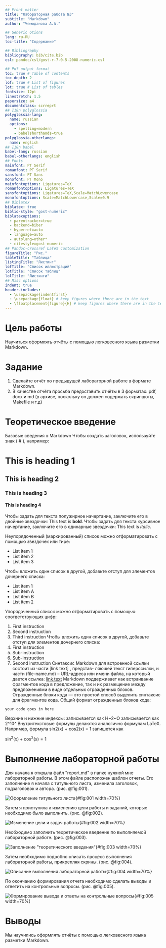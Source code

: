 ```yaml
---
## Front matter
title: "Лабораторная работа №3"
subtitle: "Markdown"
author: "Чемоданова А.А."

## Generic otions
lang: ru-RU
toc-title: "Содержание"

## Bibliography
bibliography: bib/cite.bib
csl: pandoc/csl/gost-r-7-0-5-2008-numeric.csl

## Pdf output format
toc: true # Table of contents
toc-depth: 2
lof: true # List of figures
lot: true # List of tables
fontsize: 12pt
linestretch: 1.5
papersize: a4
documentclass: scrreprt
## I18n polyglossia
polyglossia-lang:
  name: russian
  options:
	- spelling=modern
	- babelshorthands=true
polyglossia-otherlangs:
  name: english
## I18n babel
babel-lang: russian
babel-otherlangs: english
## Fonts
mainfont: PT Serif
romanfont: PT Serif
sansfont: PT Sans
monofont: PT Mono
mainfontoptions: Ligatures=TeX
romanfontoptions: Ligatures=TeX
sansfontoptions: Ligatures=TeX,Scale=MatchLowercase
monofontoptions: Scale=MatchLowercase,Scale=0.9
## Biblatex
biblatex: true
biblio-style: "gost-numeric"
biblatexoptions:
  - parentracker=true
  - backend=biber
  - hyperref=auto
  - language=auto
  - autolang=other*
  - citestyle=gost-numeric
## Pandoc-crossref LaTeX customization
figureTitle: "Рис."
tableTitle: "Таблица"
listingTitle: "Листинг"
lofTitle: "Список иллюстраций"
lotTitle: "Список таблиц"
lolTitle: "Листинги"
## Misc options
indent: true
header-includes:
  - \usepackage{indentfirst}
  - \usepackage{float} # keep figures where there are in the text
  - \floatplacement{figure}{H} # keep figures where there are in the text
---
```


# Цель работы

Научиться оформлять отчёты с помощью легковесного языка разметки Markdown.

# Задание

1. Сделайте отчёт по предыдущей лабораторной работе в формате Markdown.
2. В качестве отчёта просьба предоставить отчёты в 3 форматах: pdf, docx и md (в архиве,
поскольку он должен содержать скриншоты, Makefile и т.д)

# Теоретическое введение

Базовые сведения о Markdown
Чтобы создать заголовок, используйте знак ( # ), например:
 # This is heading 1
 ## This is heading 2
 ### This is heading 3
 #### This is heading 4
Чтобы задать для текста полужирное начертание, заключите его в двойные звездочки:
 This text is **bold**.
Чтобы задать для текста курсивное начертание, заключите его в одинарные звездочки:
 This text is *italic*.

Неупорядоченный (маркированный) список можно отформатировать с помощью звездочек или тире:

- List item 1
- List item 2
- List item 3

Чтобы вложить один список в другой, добавьте отступ для элементов дочернего списка:

- List item 1
 - List item A
 - List item B
- List item 2

Упорядоченный список можно отформатировать с помощью соответствующих цифр:
1. First instruction
1. Second instruction
1. Third instruction
Чтобы вложить один список в другой, добавьте отступ для элементов дочернего списка:
1. First instruction
 1. Sub-instruction
 1. Sub-instruction
1. Second instruction
Синтаксис Markdown для встроенной ссылки состоит из части [link text] , представ-
ляющей текст гиперссылки, и части (file-name.md) – URL-адреса или имени файла,
на который дается ссылка:
 [link text](file-name.md)
Markdown поддерживает как встраивание фрагментов кода в предложение, так и их
размещение между предложениями в виде отдельных огражденных блоков. Огражденные
блоки кода — это простой способ выделить синтаксис для фрагментов кода. Общий
формат огражденных блоков кода:
 ``` language
 your code goes in here
 ```
Верхние и нижние индексы:
записывается как
H~2~O
записывается как
2^10^
Внутритекстовые формулы делаются аналогично формулам LaTeX. Например, формула
sin2(x) + cos2(x) = 1 запишется как

$\sin^2 (x) + \cos^2 (x) = 1$


# Выполнение лабораторной работы

Для начала я открыла файл "report.md" в папке нужной мне лабораторной работы. В этом файле расположен шаблон отчеты. Его заполнение я начала с титульного листа, изменила заголовок, подзаголовок и автора. (рис. @fig:001).

![Оформление титульного листа](image/1.png){#fig:001 width=70%}

Затем я приступила к изменению цели работы и заданий, которые необходимо было выполнить. (рис. @fig:002).

![Изменение цели и задач работы](image/2.png){#fig:002 width=70%}

Необходимо заполнить теоретическое введение по выполняемой лабораторной работе. (рис. @fig:003).

![Заполнение "теоретического введения"](image/3.png){#fig:003 width=70%}

Затем необходимо подробно описать процесс выполнения лабораторной работы, прикрепляя скрины. (рис. @fig:004).

![Описание выполнения лабораторной работы](image/4.png){#fig:004 width=70%}

По окончанию формирования отчета необходимо сделать выводы и ответить на контрольные вопросы. (рис. @fig:005).

![Формирование вывода и ответы на контрольные вопросы](image/5.png){#fig:005 width=70%}


# Выводы

Мы научились оформлять отчёты с помощью легковесного языка разметки Markdown.

